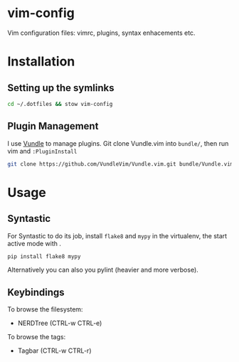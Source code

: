 # vim-config

Vim configuration files: vimrc, plugins, syntax enhacements etc.

# Installation

## Setting up the symlinks

```bash
cd ~/.dotfiles && stow vim-config
```

## Plugin Management

I use [Vundle](https://github.com/VundleVim/Vundle.vim) to manage plugins. Git clone Vundle.vim into `bundle/`, then run vim and `:PluginInstall`

```bash
git clone https://github.com/VundleVim/Vundle.vim.git bundle/Vundle.vim
```

# Usage

## Syntastic

For Syntastic to do its job, install `flake8` and `mypy` in the virtualenv, the start
active mode with <F9>.

```bash
pip install flake8 mypy
```

Alternatively you can also you pylint (heavier and more verbose).


## Keybindings

To browse the filesystem:
 - NERDTree (CTRL-w CTRL-e)

To browse the tags:
 - Tagbar (CTRL-w CTRL-r)
